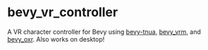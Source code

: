 # bevy_vr_controller

A VR character controller for Bevy using [bevy-tnua](https://github.com/idanarye/bevy-tnua),
[bevy_vrm](https://github.com/unavi-xyz/bevy_vrm), and [bevy_oxr](https://github.com/awtterpip/bevy_oxr).
Also works on desktop!
